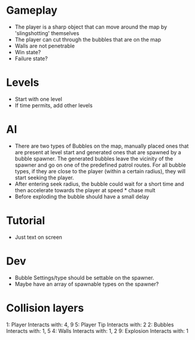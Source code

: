 # Gameplay
- The player is a sharp object that can move around the map by 'slingshotting' themselves
- The player can cut through the bubbles that are on the map
- Walls are not penetrable
- Win state?
- Failure state?

# Levels
- Start with one level
- If time permits, add other levels

# AI
- There are two types of Bubbles on the map, manually placed ones that are present at level start and generated ones that are spawned by a bubble spawner. The generated bubbles leave the vicinity of the spawner and go on one of the predefined patrol routes. For all bubble types, if they are close to the player (within a certain radius), they will start seeking the player.
- After entering seek radius, the bubble could wait for a short time and then accelerate towards the player at speed * chase mult
- Before exploding the bubble should have a small delay

# Tutorial
- Just text on screen

# Dev
- Bubble Settings/type should be settable on the spawner.
- Maybe have an array of spawnable types on the spawner?

# Collision layers
1: Player
  Interacts with: 4, 9
5: Player Tip
  Interacts with: 2
2: Bubbles
  Interacts with: 1, 5
4: Walls
  Interacts with: 1, 2
9: Explosion
  Interacts with: 1

